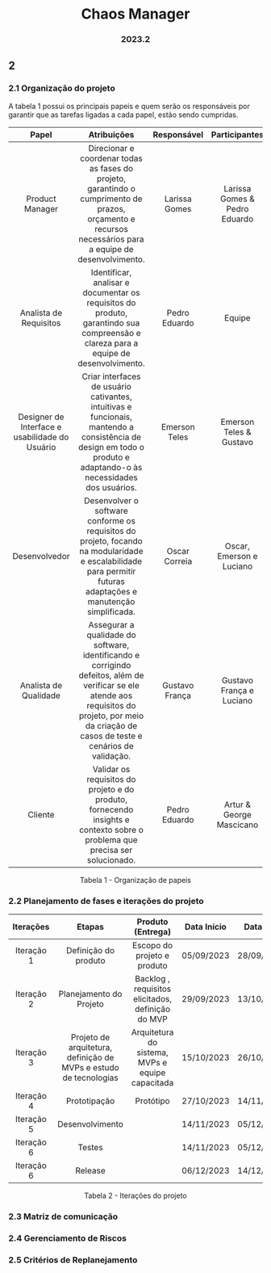 <h1 align="center"> Chaos Manager </h1>
<h3 align="center"> 2023.2 </h3>

## 2

### 2.1 Organização do projeto

A tabela 1 possui os principais papeis e quem serão os responsáveis por garantir que as tarefas ligadas a cada papel, estão sendo cumpridas.

<center>

|                   **Papel**                    |                                                                                          **Atribuições**                                                                                          | **Responsável** |       **Participantes**       |
| :--------------------------------------------: | :-----------------------------------------------------------------------------------------------------------------------------------------------------------------------------------------------: | :-------------: | :---------------------------: |
|                Product Manager                 |                     Direcionar e coordenar todas as fases do projeto, garantindo o cumprimento de prazos, orçamento e recursos necessários para a equipe de desenvolvimento.                      |  Larissa Gomes  | Larissa Gomes & Pedro Eduardo |
|             Analista de Requisitos             |                                Identificar, analisar e documentar os requisitos do produto, garantindo sua compreensão e clareza para a equipe de desenvolvimento.                                |  Pedro Eduardo  |            Equipe             |
| Designer de Interface e usabilidade do Usuário |                 Criar interfaces de usuário cativantes, intuitivas e funcionais, mantendo a consistência de design em todo o produto e adaptando-o às necessidades dos usuários.                  |  Emerson Teles  |    Emerson Teles & Gustavo    |
|                 Desenvolvedor                  |                  Desenvolver o software conforme os requisitos do projeto, focando na modularidade e escalabilidade para permitir futuras adaptações e manutenção simplificada.                   |  Oscar Correia  |   Oscar, Emerson e Luciano    |
|             Analista de Qualidade              | Assegurar a qualidade do software, identificando e corrigindo defeitos, além de verificar se ele atende aos requisitos do projeto, por meio da criação de casos de teste e cenários de validação. | Gustavo França  |   Gustavo França e Luciano    |
|                    Cliente                     |                                    Validar os requisitos do projeto e do produto, fornecendo insights e contexto sobre o problema que precisa ser solucionado.                                    |  Pedro Eduardo  |   Artur & George Mascicano    |

Tabela 1 - Organização de papeis

</center>

### 2.2 Planejamento de fases e iterações do projeto

<center>

| **Iterações** |                            **Etapas**                             |               **Produto (Entrega)**               | **Data Início** | **Data Fim** |
| :-----------: | :---------------------------------------------------------------: | :-----------------------------------------------: | :-------------: | :----------: |
|  Iteração 1   |                       Definição do produto                        |            Escopo do projeto e produto            |   05/09/2023    |  28/09/2023  |
|  Iteração 2   |                      Planejamento do Projeto                      | Backlog , requisitos elicitados, definição do MVP |   29/09/2023    |  13/10/2023  |
|  Iteração 3   | Projeto de arquitetura, definição de MVPs e estudo de tecnologias | Arquitetura do sistema, MVPs e equipe capacitada  |   15/10/2023    |  26/10/2023  |
|  Iteração 4   |                           Prototipação                            |                     Protótipo                     |   27/10/2023    |  14/11/2023  |
|  Iteração 5   |                          Desenvolvimento                          |                                                   |   14/11/2023    |  05/12/2023  |
|  Iteração 6   |                              Testes                               |                                                   |   14/11/2023    |  05/12/2023  |
|  Iteração 6   |                              Release                              |                                                   |   06/12/2023    |  14/12/2023  |

Tabela 2 - Iterações do projeto

</center>

### 2.3 Matriz de comunicação

### 2.4 Gerenciamento de Riscos

### 2.5 Critérios de Replanejamento
